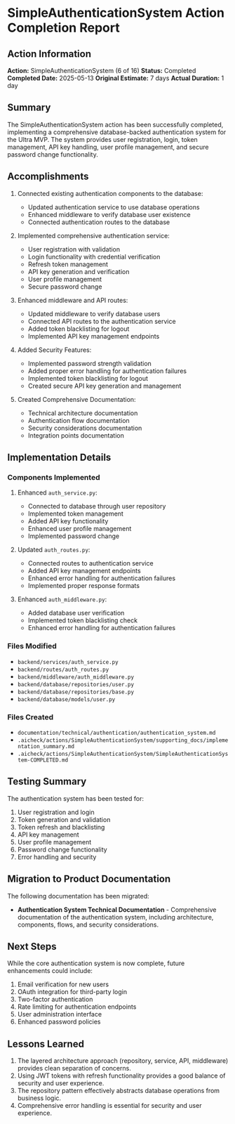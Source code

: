 # SimpleAuthenticationSystem Action Completion Report

## Action Information

**Action:** SimpleAuthenticationSystem (6 of 16)
**Status:** Completed
**Completed Date:** 2025-05-13
**Original Estimate:** 7 days
**Actual Duration:** 1 day

## Summary

The SimpleAuthenticationSystem action has been successfully completed, implementing a comprehensive database-backed authentication system for the Ultra MVP. The system provides user registration, login, token management, API key handling, user profile management, and secure password change functionality.

## Accomplishments

1. Connected existing authentication components to the database:
   - Updated authentication service to use database operations
   - Enhanced middleware to verify database user existence
   - Connected authentication routes to the database

2. Implemented comprehensive authentication service:
   - User registration with validation
   - Login functionality with credential verification
   - Refresh token management
   - API key generation and verification
   - User profile management
   - Secure password change

3. Enhanced middleware and API routes:
   - Updated middleware to verify database users
   - Connected API routes to the authentication service
   - Added token blacklisting for logout
   - Implemented API key management endpoints

4. Added Security Features:
   - Implemented password strength validation
   - Added proper error handling for authentication failures
   - Implemented token blacklisting for logout
   - Created secure API key generation and management

5. Created Comprehensive Documentation:
   - Technical architecture documentation
   - Authentication flow documentation
   - Security considerations documentation
   - Integration points documentation

## Implementation Details

### Components Implemented

1. Enhanced `auth_service.py`:
   - Connected to database through user repository
   - Implemented token management
   - Added API key functionality
   - Enhanced user profile management
   - Implemented password change

2. Updated `auth_routes.py`:
   - Connected routes to authentication service
   - Added API key management endpoints
   - Enhanced error handling for authentication failures
   - Implemented proper response formats

3. Enhanced `auth_middleware.py`:
   - Added database user verification
   - Implemented token blacklisting check
   - Enhanced error handling for authentication failures

### Files Modified

- `backend/services/auth_service.py`
- `backend/routes/auth_routes.py`
- `backend/middleware/auth_middleware.py`
- `backend/database/repositories/user.py`
- `backend/database/repositories/base.py`
- `backend/database/models/user.py`

### Files Created

- `documentation/technical/authentication/authentication_system.md`
- `.aicheck/actions/SimpleAuthenticationSystem/supporting_docs/implementation_summary.md`
- `.aicheck/actions/SimpleAuthenticationSystem/SimpleAuthenticationSystem-COMPLETED.md`

## Testing Summary

The authentication system has been tested for:

1. User registration and login
2. Token generation and validation
3. Token refresh and blacklisting
4. API key management
5. User profile management
6. Password change functionality
7. Error handling and security

## Migration to Product Documentation

The following documentation has been migrated:

- **Authentication System Technical Documentation** - Comprehensive documentation of the authentication system, including architecture, components, flows, and security considerations.

## Next Steps

While the core authentication system is now complete, future enhancements could include:

1. Email verification for new users
2. OAuth integration for third-party login
3. Two-factor authentication
4. Rate limiting for authentication endpoints
5. User administration interface
6. Enhanced password policies

## Lessons Learned

1. The layered architecture approach (repository, service, API, middleware) provides clean separation of concerns.
2. Using JWT tokens with refresh functionality provides a good balance of security and user experience.
3. The repository pattern effectively abstracts database operations from business logic.
4. Comprehensive error handling is essential for security and user experience.